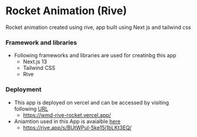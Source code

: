 # Rocket Animation (Rive)

Rocket animation created using rive, app built using Next js and tailwind css

### Framework and libraries

- Following frameworks and libraries are used for creatinbg this app
  - Next.js 13
  - Tailwind CSS
  - Rive

### Deployment

- This app is deployed on vercel and can be accessed by visiting following [URL](https://wmd-rive-rocket.vercel.app/)
  - https://wmd-rive-rocket.vercel.app/
- Aniamtion used in this App is avaialble [here](https://rive.app/s/BUtWPul-5ke15j1bLKt3EQ/)
  - https://rive.app/s/BUtWPul-5ke15j1bLKt3EQ/
